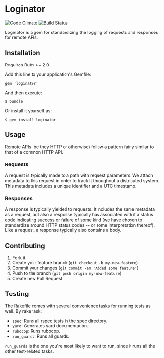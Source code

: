 # Loginator

[![Code Climate](https://codeclimate.com/github/gray-industries/loginator/badges/gpa.svg)](https://codeclimate.com/github/gray-industries/loginator)
[![Build Status](https://travis-ci.org/gray-industries/loginator.svg)](https://travis-ci.org/gray-industries/loginator)

Loginator is a gem for standardizing the logging of requests and responses for
remote APIs.

## Installation

Requires Ruby >= 2.0

Add this line to your application's Gemfile:

    gem 'loginator'

And then execute:

    $ bundle

Or install it yourself as:

    $ gem install loginator

## Usage

Remote APIs (be they HTTP or otherwise) follow a pattern fairly similar to that
of a common HTTP API. 

### Requests

A request is typically made to a path with request parameters. We attach
metadata to this request in order to track it throughout a distributed system.
This metadata includes a unique identifier and a UTC timestamp.

### Responses

A response is typically yielded to requests. It includes the same metadata
as a request, but also a response typically has associated with it a status
code indicating success or failure of some kind (we have chosen to standardize
around HTTP status codes -- or some interpretation thereof). Like a request,
a response typically also contains a body.

## Contributing

1. Fork it
2. Create your feature branch (`git checkout -b my-new-feature`)
3. Commit your changes (`git commit -am 'Added some feature'`)
4. Push to the branch (`git push origin my-new-feature`)
5. Create new Pull Request


## Testing

The Rakefile comes with several convenience tasks for running tests as well. By rake task:

  + `spec`: Runs all rspec tests in the spec directory.
  + `yard`: Generates yard documentation.
  + `rubocop`: Runs rubocop.
  + `run_guards`: Runs all guards.

`run_guards` is the one you're most likely to want to run, since it runs all the other test-related tasks.
